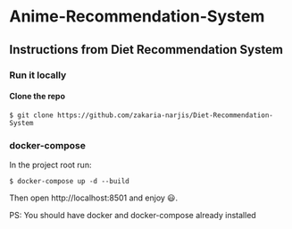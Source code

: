 # Anime-Recommendation-System

## Instructions from Diet Recommendation System
### Run it locally
#### Clone the repo
```
$ git clone https://github.com/zakaria-narjis/Diet-Recommendation-System
```
### docker-compose
In the project root run:

```
$ docker-compose up -d --build
```
Then open http://localhost:8501 and enjoy 😃.

PS: You should have docker and docker-compose already installed